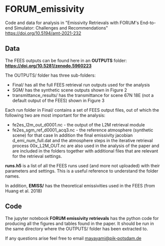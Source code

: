 # FORUM_emissivity
Code and data for analysis in "Emissivity Retrievals with FORUM's End-to-end Simulator: Challenges and Recommendations"
https://doi.org/10.5194/amt-2021-232

## Data
The FEES outputs can be found here in an **OUTPUTS** folder: **https://doi.org/10.5281/zenodo.5960223**

The OUTPUTS/ folder has three sub-folders:

- Final/ has all the full FEES retrieval run outputs used for the analysis
- SGM/ has the synthetic scene outputs shown in Figure 2
- transmittance_results/ has the transmittance for scene 67N 18E (not a default output of the FEES) shown in Figure 3

Each run folder in Final/ contains a set of FEES output files, out of which the following two are most important for the analysis:
- fe2es_l2m_out_d0001.nc - the output of the L2M retrieval module
- fe2es_sgm_ref_d0001_acq3.nc - the reference atmosphere (synthetic scene) for that case
In addition the final emissivity jacobian d_emi_num_full.dat and the atmosphere steps in the iterative retrieval process 00x_L2M_OUT.nc are also used in the analysis of the paper and are included in the folders together with additional files that are relevant for the retrieval settings.

**runs.h5** is a list of all the FEES runs used (and more not uploaded) with their parameters and settings. This is a useful reference to understand the folder names.

In addition, **EMISS/** has the theoretical emissivities used in the FEES (from Huang et al. 2018)

## Code
The jupyter notebook **FORUM emissivity retrievals** has the python code for producing all the figures and tables found in the paper. It should be run in the same directory where the OUTPUTS/ folder has been extracted to.

If any questions arise feel free to email mayayami@pik-potsdam.de
